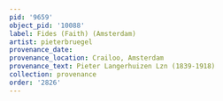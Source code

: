 ```yaml
---
pid: '9659'
object_pid: '10088'
label: Fides (Faith) (Amsterdam)
artist: pieterbruegel
provenance_date:
provenance_location: Crailoo, Amsterdam
provenance_text: Pieter Langerhuizen Lzn (1839-1918)
collection: provenance
order: '2826'
---
```

